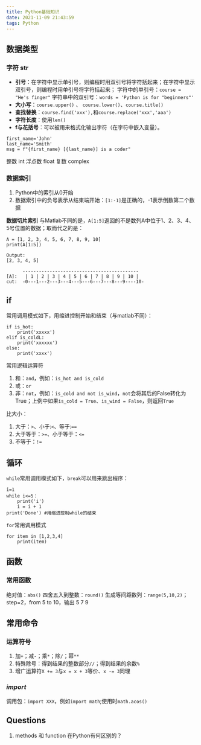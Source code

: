 ```yaml
---
title: Python基础知识
date: 2021-11-09 21:43:59
tags: Python
---
```


## 数据类型 
### 字符 str
* **引号**：在字符中显示单引号，则编程时用双引号将字符括起来；在字符中显示双引号，则编程时用单引号将字符括起来；
字符中的单引号：`course = "He's finger"`
字符串中的双引号：`words = 'Python is for "beginners"'`
* **大小写**：`course.upper()` 、 `course.lower()`、`course.title()`
* **查找替换**：`course.find('xxx'),`和`course.replace('xxx','aaa')`
* **字符长度**：使用`len()`
* **f与花括号**：可以被用来格式化输出字符（在字符中嵌入变量）。
```
first_name='John'
last_name='Smith'
msg = f"{first_name} [{last_name}] is a coder"
```

整数 int
浮点数 float
复数 complex


### 数据索引
1. Python中的索引从0开始
1. 数据索引中的负号表示从结束端开始：`[1:-1]`是正确的，-1表示倒数第二个数据


**数据切片索引**
与Matlab不同的是，`A[1:5]`返回的不是数列A中位于1、2、3、4、5号位置的数据；取而代之的是：
```
A = [1, 2, 3, 4, 5, 6, 7, 8, 9, 10]
print(A[1:5])

Output:
[2, 3, 4, 5]

      -------------------------------------------
[A]:   | 1 | 2 | 3 | 4 | 5 | 6 | 7 | 8 | 9 | 10 |
cut:  -0---1---2---3---4---5---6---7---8---9----10- 

```


## if
常用调用模式如下，用缩进控制开始和结束（与matlab不同）：
```
if is_hot:
    print('xxxxx')
elif is_coldL:
    print('xxxxxx')
else:
    print('xxxx')
```

常用逻辑运算符
1. 和：`and`，例如：`is_hot and is_cold`
1. 或：`or`
1. 非：`not`，例如：`is_cold and not is_wind`，`not`会将其后的False转化为True；上例中如果`is_cold = True`、`is_wind = False`，则返回`True`

比大小：
1. 大于：`>`、小于:`<`、等于:`==`
1. 大于等于：`>=`、小于等于：`<=`
1. 不等于：`!=`

## 循环
`while`常用调用模式如下，`break`可以用来跳出程序：
```
i=1
while i<=5：
    print('i')
    i = i + 1
print('Done') #用缩进控制while的结束
```

`for`常用调用模式
```
for item in [1,2,3,4]
    print(item)
```

## 函数
### 常用函数
绝对值：`abs()`
四舍五入到整数：`round()`
生成等间距数列：`range(5,10,2)`；step=2，from 5 to 10，输出 5 7 9




## 常用命令
### 运算符号
1. 加`+`；减`-`；乘`*`；除`/`；幂`**`
1. 特殊除号：得到结果的整数部分`//`；得到结果的余数`%`
1. 增广运算符`X += 3`与`x = x + 3`等价、`x -= 3`同理


### ***import***
调用包：`import XXX`，例如`import math`;使用时`math.acos()`

## Questions
1. methods 和 function 在Python有何区别的？

